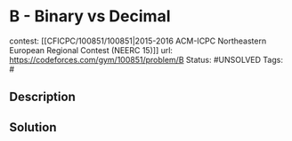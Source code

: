 # B - Binary vs Decimal

contest: [[CFICPC/100851/100851|2015-2016 ACM-ICPC Northeastern European Regional Contest (NEERC 15)]]
url: https://codeforces.com/gym/100851/problem/B
Status: #UNSOLVED
Tags: #

## Description

## Solution

